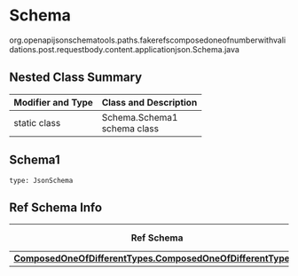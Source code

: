 # Schema
org.openapijsonschematools.paths.fakerefscomposedoneofnumberwithvalidations.post.requestbody.content.applicationjson.Schema.java

## Nested Class Summary
| Modifier and Type | Class and Description |
| ----------------- | ---------------------- |
| static class | Schema.Schema1<br> schema class |

## Schema1
```
type: JsonSchema
```

## Ref Schema Info
Ref Schema | Input Type | Output Type
---------- | ---------- | -----------
[**ComposedOneOfDifferentTypes.ComposedOneOfDifferentTypes1**](../../../../../../components/schemas/ComposedOneOfDifferentTypes.md) |  | 
